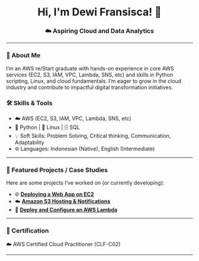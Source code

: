 <h1 align="center">Hi, I'm Dewi Fransisca! 👋 </h1>
<h3 align="center">☁️ Aspiring Cloud and Data Analytics</h3>

---

### 🚀 About Me
I’m an AWS re/Start graduate with hands-on experience in core AWS services (EC2, S3, IAM, VPC, Lambda, SNS, etc) and skills in Python scripting, Linux, and cloud fundamentals. I’m eager to grow in the cloud industry and contribute to impactful digital transformation initiatives. 

### 🛠️ Skills & Tools

- ☁️ AWS (EC2, S3, IAM, VPC, Lambda, SNS, etc)  
- 🐍 Python | 🐧 Linux | 🗄️ SQL  
- 💡 Soft Skills: Problem Solving, Critical thinking, Communication, Adaptability  
- 🌐 Languages: Indonesian (Native), English (Intermediate)  

---

### 📂 Featured Projects / Case Studies
Here are some projects I’ve worked on (or currently developing):  

- 🌐 **[Deploying a Web App on EC2](./ec2-deploy/README.md)**
- ☁️ **[Amazon S3 Hosting & Notifications](./s3-hosting/README.md)** 
- 🔔 **[Deploy and Configure an AWS Lambda](./lambda-deploy/README.md)** 

---

### 🌟 Certification
☁️ AWS Certified Cloud Practitioner (CLF-C02)

---
